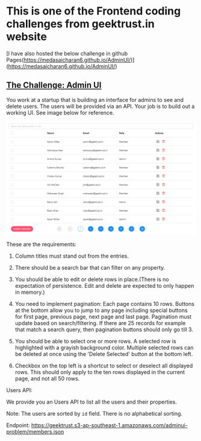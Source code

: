 # This is one of the Frontend coding challenges from geektrust.in website

[I have also hosted the below challenge in github Pages(https://medasaicharan6.github.io/AdminUI/)] (https://medasaicharan6.github.io/AdminUI/)


## [The Challenge: Admin UI](https://www.geektrust.in/coding-problem/frontend/adminui)

You work at a startup that is building an interface for admins to see and delete users. The users will be provided via an API. Your job is to build out a working UI. See image below for reference.

![Image](https://github.com/medasaicharan6/AdminUI/blob/master/project.png)

These are the requirements:

1. Column titles must stand out from the entries.

2. There should be a search bar that can filter on any property.

3. You should be able to edit or delete rows in place.(There is no expectation of persistence. Edit and delete are expected to only happen in memory.)

4. You need to implement pagination: Each page contains 10 rows. Buttons at the bottom allow you to jump to any page including special buttons for first page, previous page, next page and last page. Pagination must update based on search/filtering. If there are 25 records for example that match a search query, then pagination buttons should only go till 3.

5. You should be able to select one or more rows. A selected row is highlighted with a grayish background color. Multiple selected rows can be deleted at once using the 'Delete Selected' button at the bottom left.

6. Checkbox on the top left is a shortcut to select or deselect all displayed rows. This should only apply to the ten rows displayed in the current page, and not all 50 rows.



Users API:

We provide you an Users API to list all the users and their properties.

Note: The users are sorted by `id` field. There is no alphabetical sorting.

Endpoint: https://geektrust.s3-ap-southeast-1.amazonaws.com/adminui-problem/members.json
